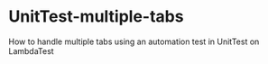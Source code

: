# UnitTest-multiple-tabs
How to handle multiple tabs using an automation test in UnitTest on LambdaTest
